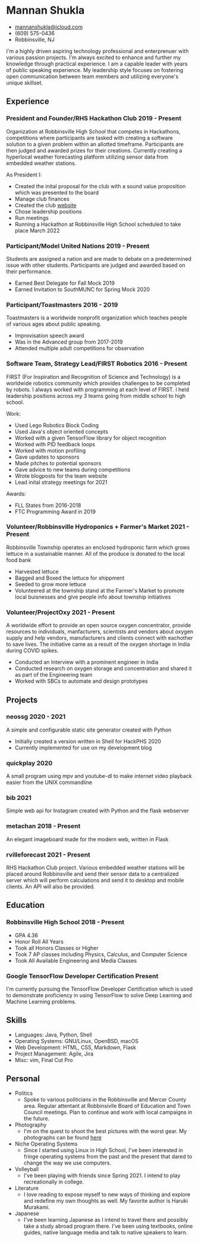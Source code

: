 <!-- The (first) h1 will be used as the <title> of the HTML page -->
# Mannan Shukla

<!-- The unordered list immediately after the h1 will be formatted on a single
line. It is intended to be used for contact details -->
- <mannanshukla@icloud.com>
- (609) 575-0436
- Robbinsville, NJ

<!-- The paragraph after the h1 and ul and before the first h2 is optional. It
is intended to be used for a short summary. -->
I'm a highly driven aspiring technology professional and enterprenuer with various passion projects. I'm always excited to enhance and further my knowledge through practical experience. I am a capable leader with years of public speaking experience. My leadership style focuses on fostering open communication between team members and utilizing everyone's unique skillset.

## Experience

<!-- You have to wrap the "left" and "right" half of these headings in spans by
hand -->
### <span>President and Founder/RHS Hackathon Club</span> <span>2019 - Present</span>

Organization at Robbinsville High School that competes in Hackathons, competitions where participants are tasked with creating a software solution to a given problem within an allotted timeframe. Participants are then judged and awarded prizes for their creations. Currently creating a hyperlocal weather forecasting platform utilizing sensor data from embedded weather stations.

As President I:

- Created the inital proposal for the club with a sound value proposition which was presented to the board
- Manage club finances
- Created the club [website](https://rhs-hackathon-club.github.io)
- Chose leadership positions
- Run meetings
- Running a Hackathon at Robbinsville High School scheduled to take place March 2022

### <span>Participant/Model United Nations</span> <span>2019 - Present</span>

Students are assigned a nation and are made to debate on a predetermined issue with other students. Participants are judged and awarded based on their performance.

- Earned Best Delegate for Fall Mock 2019
- Earned Invitation to SouthMUNC for Spring Mock 2020

### <span>Participant/Toastmasters</span> <span>2016 - 2019</span>

Toastmasters is a worldwide nonprofit organization which teaches people of various ages about public speaking.

- Improvisation speech award
- Was in the Advanced group from 2017-2019
- Attended multiple adult competitions for observation

### <span>Software Team, Strategy Lead/FIRST Robotics</span> <span>2016 - Present</span>

FIRST (For Inspiration and Recognition of Science and Technology) is a worldwide robotics community which provides challenges to be completed by robots. I always worked with programming at each level of FIRST. I held leadership positions across my 3 teams going from middle school to high school.

Work:

- Used Lego Robotics Block Coding
- Used Java's object oriented concepts
- Worked with a given TensorFlow library for object recognition
- Worked with PID feedback loops
- Worked with motion profiling
- Gave updates to sponsors
- Made pitches to potential sponsors
- Gave advice to new teams during competitions
- Wrote blogposts for the team website
- Lead inital strategy meetings for 2021

Awards:

- FLL States from 2016-2018
- FTC Programming Award in 2019

### <span>Volunteer/Robbinsville Hydroponics + Farmer's Market</span> <span>2021 - Present</span>

Robbinsville Township operates an enclosed hydroponic farm which grows lettuce in a sustainable manner. All of the produce is donated to the local food bank

- Harvested lettuce
- Bagged and Boxed the lettuce for shippment
- Seeded to grow more lettuce
- Volunteered at the township stand at the Farmer's Market to promote local buisnesses and give people info about township initiatives

### <span>Volunteer/ProjectOxy</span> <span>2021 - Present</span>

A worldwide effort to provide an open source oxygen concentrator, provide resources to individuals, manfacturers, scientists and vendors about oxygen supply and help vendors, manufacturers and clients connect with eachother to save lives. The initiative came as a result of the oxygen shortage in India during COVID spikes.

- Conducted an Interview with a prominent engineer in India
- Conducted research on oxygen storage and concentration and shared it as part of the Engineering team
- Worked with SBCs to automate and design prototypes

## Projects

### <span>neossg</span> <span>2020 - 2021</span>

A simple and configurable static site generator created with Python

- Initially created a version written in Shell for HackPHS 2020
- Currently implemented for use on my development blog

### <span>quickplay</span> <span>2020</span>

A small program using mpv and youtube-dl to make internet video playback easier from the UNIX commandline

### <span>bib</span> <span>2021</span>

Simple web api for Instagram created with Python and the flask webserver

### <span>metachan</span> <span>2018 - Present</span>

An elegant imageboard made for the modern web, written in Flask

### <span>rvilleforecast</span> <span>2021 - Present</span>

RHS Hackathon Club project. Various embedded weather stations will be placed around Robbinsville and send their sensor data to a centralized server which will perform calculations and send it to desktop and mobile clients. An API will also be provided.

## Education

### <span>Robbinsville High School</span> <span>2018 - Present</span>

  - GPA 4.36
  - Honor Roll All Years
  - Took all Honors Classes or Higher
  - Took 7 AP classes including Physics, Calculus, and Computer Science
  - Took All Available Engineering and Media Classes

### <span>Google TensorFlow Developer Certification</span> <span>Present</span>

I'm currently pursuing the TensorFlow Developer Certification which is used to demonstrate proficiency in using TensorFlow to solve Deep Learning and Machine Learning problems.

## Skills

 - Languages: Java, Python, Shell
 - Operating Systems: GNU/Linux, OpenBSD, macOS
 - Web Development: HTML, CSS, Markdown, Flask
 - Project Management: Agile, Jira
 - Misc: vim, Final Cut Pro

## Personal

- Politics
	- Spoke to various politicians in the Robbinsville and Mercer County area. Regular attentant at Robbinsivlle Board of Education and Town Council meetings. Plan to continue and work with local campaigns in the future.
- Photography
	- I'm on the quest to shoot the best pictures with the worst gear. My photographs can be found [here](https://mannanshukla.github.io/photography)
- Niche Operating Systems
	- Since I started using Linux in High School, I've been interested in fringe operating systems from the past and the present that dared to change the way we use computers.
- Volleyball
	- I've been playing with friends since Spring 2021. I intend to play recreationally in college.
- Literature
	- I love reading to expose myself to new ways of thinking and explore and redefine my own thoughts as well. My favorite author is Haruki Murakami.
- Japanese
	- I've been learning Japanese as I intend to travel there and possibly take a study abroad program there. I've been using textbooks, online guides, native language media and talk to native speakers to learn.
